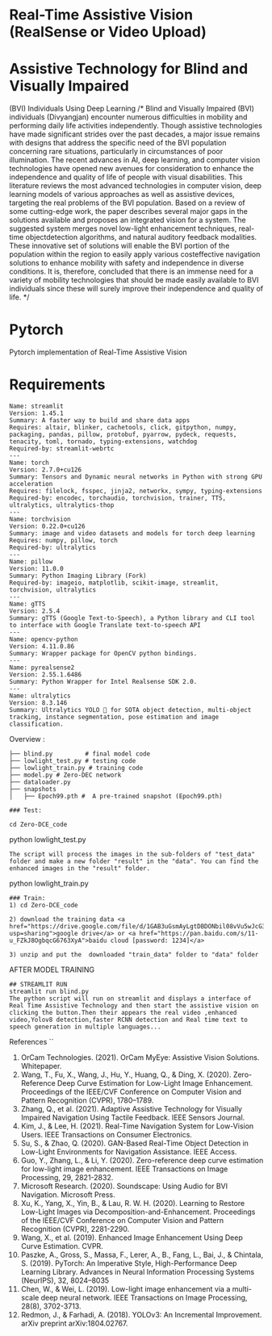 # Real-Time Assistive Vision (RealSense or Video Upload)
# Assistive Technology for Blind and Visually Impaired
  (BVI) Individuals Using Deep Learning
/* Blind and Visually Impaired (BVI) individuals (Divyangjan) encounter numerous difficulties in
mobility and performing daily life activities independently. Though assistive technologies have
made significant strides over the past decades, a major issue remains with designs that address the
specific need of the BVI population concerning rare situations, particularly in circumstances of
poor illumination. The recent advances in AI, deep learning, and computer vision technologies
have opened new avenues for consideration to enhance the independence and quality of life of
people with visual disabilities. This literature reviews the most advanced technologies in computer
vision, deep learning models of various approaches as well as assistive devices, targeting the real
problems of the BVI population. Based on a review of some cutting-edge work, the paper
describes several major gaps in the solutions available and proposes an integrated vision for a
system. The suggested system merges novel low-light enhancement techniques, real-time objectdetection algorithms, and natural auditory feedback modalities. These innovative set of solutions
will enable the BVI portion of the population within the region to easily apply various costeffective navigation solutions to enhance mobility with safety and independence in diverse
conditions. It is, therefore, concluded that there is an immense need for a variety of mobility
technologies that should be made easily available to BVI individuals since these will surely
improve their independence and quality of life. */



# Pytorch 
Pytorch implementation of  Real-Time Assistive Vision

# Requirements
```
Name: streamlit
Version: 1.45.1
Summary: A faster way to build and share data apps
Requires: altair, blinker, cachetools, click, gitpython, numpy, packaging, pandas, pillow, protobuf, pyarrow, pydeck, requests, tenacity, toml, tornado, typing-extensions, watchdog
Required-by: streamlit-webrtc
---
Name: torch
Version: 2.7.0+cu126
Summary: Tensors and Dynamic neural networks in Python with strong GPU acceleration
Requires: filelock, fsspec, jinja2, networkx, sympy, typing-extensions
Required-by: encodec, torchaudio, torchvision, trainer, TTS, ultralytics, ultralytics-thop
---
Name: torchvision
Version: 0.22.0+cu126
Summary: image and video datasets and models for torch deep learning
Requires: numpy, pillow, torch
Required-by: ultralytics
---
Name: pillow
Version: 11.0.0
Summary: Python Imaging Library (Fork)
Required-by: imageio, matplotlib, scikit-image, streamlit, torchvision, ultralytics
---
Name: gTTS
Version: 2.5.4
Summary: gTTS (Google Text-to-Speech), a Python library and CLI tool to interface with Google Translate text-to-speech API
---
Name: opencv-python
Version: 4.11.0.86
Summary: Wrapper package for OpenCV python bindings.
---
Name: pyrealsense2
Version: 2.55.1.6486
Summary: Python Wrapper for Intel Realsense SDK 2.0.
---
Name: ultralytics
Version: 8.3.146
Summary: Ultralytics YOLO 🚀 for SOTA object detection, multi-object tracking, instance segmentation, pose estimation and image classification.

```

Overview :
```
├── blind.py         # final model code
├── lowlight_test.py # testing code
├── lowlight_train.py # training code
├── model.py # Zero-DEC network
├── dataloader.py
├── snapshots
│   ├── Epoch99.pth #  A pre-trained snapshot (Epoch99.pth)
```
```
### Test: 

cd Zero-DCE_code
```
python lowlight_test.py 
```
The script will process the images in the sub-folders of "test_data" folder and make a new folder "result" in the "data". You can find the enhanced images in the "result" folder.

```
python lowlight_train.py 
```
### Train: 
1) cd Zero-DCE_code

2) download the training data <a href="https://drive.google.com/file/d/1GAB3uGsmAyLgtDBDONbil08vVu5wJcG3/view?usp=sharing">google drive</a> or <a href="https://pan.baidu.com/s/11-u_FZkJ8OgbqcG6763XyA">baidu cloud [password: 1234]</a>

3) unzip and put the  downloaded "train_data" folder to "data" folder

```
AFTER MODEL TRAINING 
```
## STREAMLIT RUN
streamlit run blind.py
The python script will run on streamlit and displays a interface of Real Time Assistive Technology and then start the assistive vision on clicking the button.Then their appears the real video ,enhanced video,Yolov8 detection,faster RCNN detection and Real time text to speech generation in multiple languages...

```
References 
``
1. OrCam Technologies. (2021). OrCam MyEye: Assistive Vision Solutions. Whitepaper.
2. Wang, T., Fu, X., Wang, J., Hu, Y., Huang, Q., & Ding, X. (2020). Zero-Reference
Deep Curve Estimation for Low-Light Image Enhancement. Proceedings of the IEEE/CVF
Conference on Computer Vision and Pattern Recognition (CVPR), 1780–1789.
3. Zhang, Q., et al. (2021). Adaptive Assistive Technology for Visually Impaired Navigation
Using Tactile Feedback. IEEE Sensors Journal.
4. Kim, J., & Lee, H. (2021). Real-Time Navigation System for Low-Vision Users. IEEE
Transactions on Consumer Electronics.
5. Su, S., & Zhao, Q. (2020). GAN-Based Real-Time Object Detection in Low-Light
Environments for Navigation Assistance. IEEE Access.
6. Guo, Y., Zhang, L., & Li, Y. (2020). Zero-reference deep curve estimation for low-light
image enhancement. IEEE Transactions on Image Processing, 29, 2821-2832.
7. Microsoft Research. (2020). Soundscape: Using Audio for BVI Navigation. Microsoft
Press.
8. Xu, K., Yang, X., Yin, B., & Lau, R. W. H. (2020). Learning to Restore Low-Light
Images via Decomposition-and-Enhancement. Proceedings of the IEEE/CVF Conference
on Computer Vision and Pattern Recognition (CVPR), 2281-2290.
9. Wang, X., et al. (2019). Enhanced Image Enhancement Using Deep Curve Estimation.
CVPR.
10. Paszke, A., Gross, S., Massa, F., Lerer, A., B., Fang, L., Bai, J., & Chintala, S. (2019).
PyTorch: An Imperative Style, High-Performance Deep Learning Library. Advances in
Neural Information Processing Systems (NeurIPS), 32, 8024–8035
11. Chen, W., & Wei, L. (2019). Low-light image enhancement via a multi-scale deep neural
network. IEEE Transactions on Image Processing, 28(8), 3702-3713.
12. Redmon, J., & Farhadi, A. (2018). YOLOv3: An Incremental Improvement. arXiv
preprint arXiv:1804.02767.
